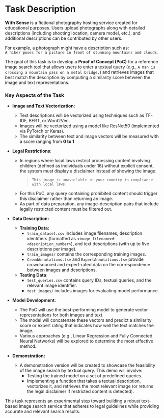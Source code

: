 # Task Description

**With Sense** is a fictional photography hosting service created for educational purposes. Users upload photographs along with detailed descriptions (including shooting location, camera model, etc.), and additional descriptions can be contributed by other users.

For example, a photograph might have a description such as:  
`A hiker poses for a picture in front of stunning mountains and clouds.`

The goal of this task is to develop a **Proof of Concept (PoC)** for a reference image search tool that allows users to enter a textual query (e.g., `A man is crossing a mountain pass on a metal bridge.`) and retrieves images that best match the description by computing a similarity score between the image and text representations.

### Key Aspects of the Task

- **Image and Text Vectorization:**  
  - Text descriptions will be vectorized using techniques such as TF-IDF, BERT, or Word2Vec.
  - Images will be vectorized using a model like ResNet50 (implemented via PyTorch or Keras).
  - The similarity between text and image vectors will be measured with a score ranging from **0 to 1**.

- **Legal Restrictions:**  
  - In regions where local laws restrict processing content involving children (defined as individuals under 16) without explicit consent, the system must display a disclaimer instead of showing the image:
    > `This image is unavailable in your country in compliance with local laws.`  
  - For this PoC, any query containing prohibited content should trigger this disclaimer rather than returning an image.
  - As part of data preparation, any image-description pairs that include legally restricted content must be filtered out.

- **Data Description:**  
  - **Training Data:**  
    - `train_dataset.csv` includes image filenames, description identifiers (formatted as `<image_filename>#<description_number>`), and text descriptions (with up to five descriptions per image).  
    - `train_images/` contains the corresponding training images.
    - `CrowdAnnotations.tsv` and `ExpertAnnotations.tsv` provide crowdsourced and expert-rated data on the correspondence between images and descriptions.
  - **Testing Data:**  
    - `test_queries.csv` contains query IDs, textual queries, and the relevant image identifier.
    - `test_images/` includes images for evaluating model performance.

- **Model Development:**  
  - The PoC will use the best-performing model to generate vector representations for both images and text.
  - The model will concatenate these vectors and predict a similarity score or expert rating that indicates how well the text matches the image.
  - Various approaches (e.g., Linear Regression and Fully Connected Neural Networks) will be explored to determine the most effective method.

- **Demonstration:**  
  - A demonstration version will be created to showcase the feasibility of the image search by textual query. This demo will involve:
    - Testing the trained model on a set of predefined queries.
    - Implementing a function that takes a textual description, vectorizes it, and retrieves the most relevant image (or returns the legal disclaimer if restricted content is detected).

This task represents an experimental step toward building a robust text-based image search service that adheres to legal guidelines while providing accurate and relevant search results.